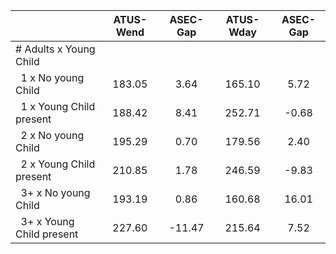 
|                      |    ATUS-Wend |     ASEC-Gap |    ATUS-Wday |     ASEC-Gap |
| -------------------- | :----------: | :----------: | :----------: | :----------: |
| # Adults x Young Child |              |              |              |              |
| &nbsp;&nbsp;1 x No young Child |       183.05 |         3.64 |       165.10 |         5.72 |
| &nbsp;&nbsp;1 x Young Child present |       188.42 |         8.41 |       252.71 |        -0.68 |
| &nbsp;&nbsp;2 x No young Child |       195.29 |         0.70 |       179.56 |         2.40 |
| &nbsp;&nbsp;2 x Young Child present |       210.85 |         1.78 |       246.59 |        -9.83 |
| &nbsp;&nbsp;3+ x No young Child |       193.19 |         0.86 |       160.68 |        16.01 |
| &nbsp;&nbsp;3+ x Young Child present |       227.60 |       -11.47 |       215.64 |         7.52 |

